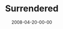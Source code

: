 ---
layout: message
category: message
series: "I AM..."
title: "Surrendered"
date: 2008-04-20-00-00
message_id: 494
sc-permalink-url: "http://soundcloud.com/crdschurch/i-am-surrendered"
audio: "http://s3.amazonaws.com/crossroads-media/messages/audio/I_AM_3_Surrendered_04-20-08_Tome_webaudio.mp3"
audio-duration: "34:29"
tag: 
 - die-to-self
 - surrender
 - i-am
 - tome
 - casket
 - body-is-a-cage
 - declaration-of-independence
 - john-adams
 - surrendered
explicit: false
---